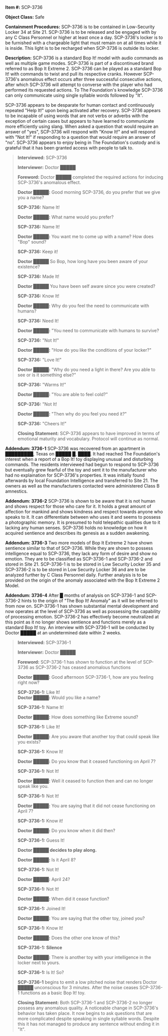 **Item #:** SCP-3736

**Object Class:** Safe

**Containment Procedures:** SCP-3736 is to be contained in Low-Security Locker 34 at Site 21. SCP-3736 is to be released and be engaged with by any C Class Personnel or higher at least once a day. SCP-3736's locker is to be furnished with a chargeable light that must remain on at all times while it is inside. This light is to be recharged when SCP-3736 is outside its locker.

**Description:** SCP-3736 is a standard Bop It! model with audio commands as well as multiple game modes. SCP-3736 is part of a discontinued brand referred to as Bop It Extreme 2. SCP-3736 can be played as a standard Bop It! with commands to twist and pull its respective cranks. However SCP-3736's anomalous effect occurs after three successful consecutive actions, after which SCP-3736 will attempt to converse with the player who had performed its requested actions. To The Foundation's knowledge SCP-3736 can only communicate using single syllable words followed by "It".

SCP-3736 appears to be desparate for human contact and continuously repeated "Help It!" upon being activated after recovery. SCP-3736 appears to be incapable of using words that are not verbs or adverbs with the exception of certain cases but appears to have learned to communicate more efficiently using slang. When asked a question that would require an answer of "yes", SCP-3736 will respond with "Know It!" and will respond with "Not It!" if responding to a question that would require an answer of "no". SCP-3736 appears to enjoy being in The Foundation's custody and is grateful that it has been granted access with people to talk to.

> **Interviewed:** SCP-3736
> 
> **Interviewer:** Doctor █████
> 
> **Foreword:** Doctor █████ completed the required actions for inducing SCP-3736's anomalous effect.
> 
> **<Begin Log>**
> 
> **Doctor █████:** Good morning SCP-3736, do you prefer that we give you a name?
> 
> **SCP-3736:** Name It!
> 
> **Doctor █████:** What name would you prefer?
> 
> **SCP-3736:** Name It!
> 
> **Doctor █████:** You want me to come up with a name? How does "Bop" sound?
> 
> **SCP-3736:** Keep it!
> 
> **Doctor █████** So Bop, how long have you been aware of your existence?
> 
> **SCP-3736:** Made It!
> 
> **Doctor █████** You have been self aware since you were created?
> 
> **SCP-3736:** Know It!
> 
> **Doctor █████:** Why do you feel the need to communicate with humans?
> 
> **SCP-3736:** Need It!
> 
> **Doctor █████:** "You need to communicate with humans to survive?
> 
> **SCP-3736:** "Not It!"
> 
> **Doctor █████:** "How do you like the conditions of your locker?"
> 
> **SCP-3736:** "Love It!"
> 
> **Doctor █████:** "Why do you need a light in there? Are you able to see or is it something else?"
> 
> **SCP-3736:** "Warms It!"
> 
> **Doctor █████:** "You are able to feel cold?"
> 
> **SCP-3736:** "Not It!
> 
> **Doctor █████:** "Then why do you feel you need it?"
> 
> **SCP-3736:** "Cheers It!"
> 
> **<End Log>**
> 
> **Closing Statement:** SCP-3736 appears to have improved in terms of emotional maturity and vocabulary. Protocol will continue as normal.

**Addendum: 3736-1** SCP-3736 was recovered from an apartment in █████████, Texas on █████ █, ████. It had reached The Foundation's interest when a report of a Bop It! toy displaying unusual and disturbing commands. The residents interviewed had begun to respond to SCP-3736 but eventually grew fearful of the toy and sent it to the manufacturer who had no explaination for SCP-3736's properties. It was initially found afterwards by local Foundation Intelligence and transferred to Site 21. The owners as well as the manufacturers contacted were administered Class B amnestics.

**Addendum: 3736-2** SCP-3736 is shown to be aware that it is not human and shows respect for those who care for it. It holds a great amount of affection for mankind and shows kindness and respect towards anyone who speaks to it. It can differentiate between who uses it and seems to possess a photographic memory. It is presumed to hold telepathic qualities due to it lacking any human senses. SCP-3736 holds no knowledge on how it acquired sentience and describes its genesis as a sudden awakening.

**Addendum: 3736-3** Two more models of Bop It Extreme 2 have shown sentience similar to that of SCP-3736. While they are shown to possess intelligence equal to SCP-3736, they lack any form of desire and show no emotion. They are to be classified as SCP-3736-1 and SCP-3736-2 and stored in Site 21. SCP-3736-1 is to be stored in Low Security Locker 35 and SCP-3736-2 is to be stored in Low Security Locker 36 and are to be analyzed further by C Class Personnel daily. Further analysis is to be provided on the origin of the anomaly associated with the Bop It Extreme 2 Model.

**Addendum: 3736-4** After █ months of analysis on SCP-3736-1 and SCP-3736-2 hints to the origin of "The Bop It! Anomaly" as it will be referred to from now on. SCP-3736-1 has shown substantial mental development and now operates at the level of SCP-3736 as well as possessing the capability of processing emotion. SCP-3736-2 has effectively become neutralized at this point as it no longer shows sentience and functions merely as a standard Bop It! toy. An interview with SCP-3736-1 will be conducted by Doctor █████ at an undetermined date within 2 weeks.

> **Interviewed:** SCP-3736-1
> 
> **Interviewer:** Doctor █████
> 
> **Foreword:** SCP-3736-1 has shown to function at the level of SCP-3736 as SCP-3736-2 has ceased anomalous functions
> 
> **Doctor █████:** Good afternoon SCP-3736-1, how are you feeling right now?
> 
> **SCP-3736-1:** Like It!  
> **Doctor █████:** Would you like a name?
> 
> **SCP-3736-1:** Name It!
> 
> **Doctor █████:** How does something like Extreme sound?
> 
> **SCP-3736-1:** Like It!
> 
> **Doctor █████:** Are you aware that another toy that could speak like you exists?
> 
> **SCP-3736-1:** Know It!
> 
> **Doctor █████:** Do you know that it ceased functioning on April 7?
> 
> **SCP-3736-1:** Not It!
> 
> **Doctor █████:** Well it ceased to function then and can no longer speak like you.
> 
> **SCP-3736-1:** Not It!
> 
> **Doctor █████:** You are saying that it did not cease functioning on April 7?
> 
> **SCP-3736-1:** Know it!
> 
> **Doctor █████:** Do you know when it did then?
> 
> **SCP-3736-1:** Guess It!
> 
> **Doctor █████ decides to play along.**
> 
> **Doctor █████:** Is it April 8?
> 
> **SCP-3736-1:** Not It!
> 
> **Doctor █████:** April 24?
> 
> **SCP-3736-1:** Not It!
> 
> **Doctor █████:** When did it cease function?
> 
> **SCP-3736-1:** Joined It!
> 
> **Doctor █████:** You are saying that the other toy, joined you?
> 
> **SCP-3736-1:** Know It!
> 
> **Doctor █████:** Does the other one know of this?
> 
> **SCP-3736-1:** **Silence**
> 
> **Doctor █████:** There is another toy with your intelligence in the locker next to yours.
> 
> **SCP-3736-1:** Is It! So?
> 
> **SCP-3736-1** begins to emit a low pitched noise that renders Doctor █████ unconscious for 3 minutes. After the noise ceases SCP-3736-1 functions as a basic Bop It! toy.
> 
> **Closing Statement:** Both SCP-3736-1 and SCP-3736-2 no longer possess any anomalous quality. A noticeable change in SCP-3736's behavior has taken place. It now begins to ask questions that are more complicated despite speaking in single syllable words. Despite this it has not managed to produce any sentence without ending it in "It".